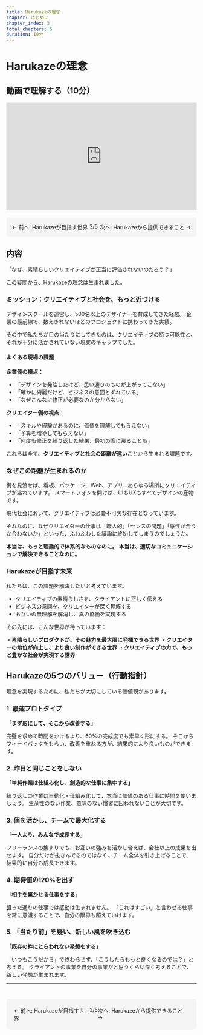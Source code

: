 ```yaml
---
title: Harukazeの理念
chapter: はじめに
chapter_index: 3
total_chapters: 5
duration: 10分
---
```


# Harukazeの理念

## 動画で理解する（10分）

<div style="position: relative; padding-bottom: 56.25%; height: 0;"><iframe src="https://www.loom.com/embed/b90b10e4d93f495298412ebaaaf14c07?sid=04553d64-3b1a-421f-93ee-f10943203a37" frameborder="0" webkitallowfullscreen mozallowfullscreen allowfullscreen style="position: absolute; top: 0; left: 0; width: 100%; height: 100%;"></iframe></div>

<div style="display: flex; justify-content: space-between; margin-top: 20px; margin-bottom: 20px; padding: 15px; background: #f5f5f5; border-radius: 8px;">
  <a href="vision.html" style="text-decoration: none;">← 前へ: Harukazeが目指す世界</a>
  <span>3/5</span>
  <a href="page_04.html" style="text-decoration: none;">次へ: Harukazeから提供できること →</a>
</div>

## 内容

「なぜ、素晴らしいクリエイティブが正当に評価されないのだろう？」

この疑問から、Harukazeの理念は生まれました。

### ミッション：クリエイティブと社会を、もっと近づける

デザインスクールを運営し、500名以上のデザイナーを育成してきた経験。
企業の最前線で、数えきれないほどのプロジェクトに携わってきた実績。

その中で私たちが目の当たりにしてきたのは、クリエイティブの持つ可能性と、それが十分に活かされていない現実のギャップでした。

#### よくある現場の課題

**企業側の視点：**
- 「デザインを発注したけど、思い通りのものが上がってこない」
- 「確かに綺麗だけど、ビジネスの意図とずれている」
- 「なぜこんなに修正が必要なのか分からない」

**クリエイター側の視点：**
- 「スキルや経験があるのに、価値を理解してもらえない」
- 「予算を増やしてもらえない」
- 「何度も修正を繰り返した結果、最初の案に戻ることも」

これらは全て、**クリエイティブと社会の距離が遠い**ことから生まれる課題です。

### なぜこの距離が生まれるのか

街を見渡せば、看板、パッケージ、Web、アプリ...あらゆる場所にクリエイティブが溢れています。
スマートフォンを開けば、UIもUXもすべてデザインの産物です。

現代社会において、クリエイティブは必要不可欠な存在となっています。

それなのに、なぜクリエイターの仕事は「職人的」「センスの問題」「感性が合うか合わないか」といった、ふわふわした議論に終始してしまうのでしょうか。

**本当は、もっと理論的で体系的なものなのに。**
**本当は、適切なコミュニケーションで解決できることなのに。**

### Harukazeが目指す未来

私たちは、この課題を解決したいと考えています。

- クリエイティブの素晴らしさを、クライアントに正しく伝える
- ビジネスの意図を、クリエイターが深く理解する
- お互いの無理解を解消し、真の協働を実現する

その先には、こんな世界が待っています：

・**素晴らしいプロダクトが、その魅力を最大限に発揮できる世界**
・**クリエイターの地位が向上し、より良い制作ができる世界**
・**クリエイティブの力で、もっと豊かな社会が実現する世界**

## Harukazeの5つのバリュー（行動指針）

理念を実現するために、私たちが大切にしている価値観があります。

### 1. 最速プロトタイプ
**「まず形にして、そこから改善する」**

完璧を求めて時間をかけるより、60%の完成度でも素早く形にする。
そこからフィードバックをもらい、改善を重ねる方が、結果的により良いものができます。

### 2. 昨日と同じことをしない
**「単純作業は仕組み化し、創造的な仕事に集中する」**

繰り返しの作業は自動化・仕組み化して、本当に価値のある仕事に時間を使いましょう。
生産性のない作業、意味のない慣習に囚われないことが大切です。

### 3. 個を活かし、チームで最大化する
**「一人より、みんなで成長する」**

フリーランスの集まりでも、お互いの強みを活かし合えば、会社以上の成果を出せます。
自分だけが抜きんでるのではなく、チーム全体を引き上げることで、結果的に自分も成長できます。

### 4. 期待値の120%を出す
**「相手を驚かせる仕事をする」**

狙った通りの仕事では感動は生まれません。
「これはすごい」と言わせる仕事を常に意識することで、自分の限界も超えていけます。

### 5. 「当たり前」を疑い、新しい風を吹き込む
**「既存の枠にとらわれない発想をする」**

「いつもこうだから」で終わらせず、「こうしたらもっと良くなるのでは？」と考える。
クライアントの事業を自分の事業だと思うくらい深く考えることで、新しい発想が生まれます。

---

<div style="display: flex; justify-content: space-between; margin-top: 40px; padding: 20px; background: #f5f5f5; border-radius: 8px;">
  <a href="vision.html" style="text-decoration: none;">← 前へ: Harukazeが目指す世界</a>
  <span>3/5</span>
  <a href="page_04.html" style="text-decoration: none;">次へ: Harukazeから提供できること →</a>
</div>